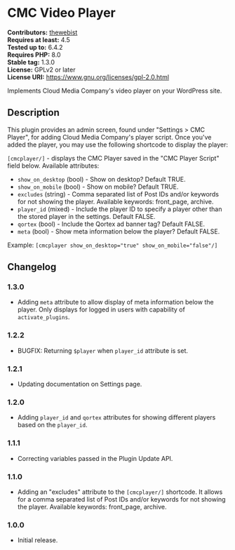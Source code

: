 # CMC Video Player #
**Contributors:** [thewebist](https://profiles.wordpress.org/thewebist/)  
**Requires at least:** 4.5  
**Tested up to:** 6.4.2  
**Requires PHP:** 8.0  
**Stable tag:** 1.3.0  
**License:** GPLv2 or later  
**License URI:** https://www.gnu.org/licenses/gpl-2.0.html  

Implements Cloud Media Company's video player on your WordPress site.

## Description ##

This plugin provides an admin screen, found under "Settings > CMC Player", for adding Cloud Media Company's player script. Once you've added the player, you may use the following shortcode to display the player:

`[cmcplayer/]` - displays the CMC Player saved in the "CMC Player Script" field below. Available attributes:

- `show_on_desktop` (bool) - Show on desktop? Default TRUE.
- `show_on_mobile` (bool) - Show on mobile? Default TRUE.
- `excludes` (string) - Comma separated list of Post IDs and/or keywords for not showing the player. Available keywords: front_page, archive.
- `player_id` (mixed) - Include the player ID to specify a player other than the stored player in the settings. Default FALSE.
- `qortex` (bool) - Include the Qortex ad banner tag? Default FALSE.
- `meta`  (bool) - Show meta information below the player? Default FALSE.

Example: `[cmcplayer show_on_desktop="true" show_on_mobile="false"/]`

## Changelog ##

### 1.3.0 ###
* Adding `meta` attribute to allow display of meta information below the player. Only displays for logged in users with capability of `activate_plugins`.

### 1.2.2 ###
* BUGFIX: Returning `$player` when `player_id` attribute is set.

### 1.2.1 ###
* Updating documentation on Settings page.

### 1.2.0 ###
* Adding `player_id` and `qortex` attributes for showing different players based on the `player_id`.

### 1.1.1 ###
* Correcting variables passed in the Plugin Update API.

### 1.1.0 ###
* Adding an "excludes" attribute to the `[cmcplayer/]` shortcode. It allows for a comma separated list of Post IDs and/or keywords for not showing the player. Available keywords: front_page, archive.

### 1.0.0 ###
* Initial release.
